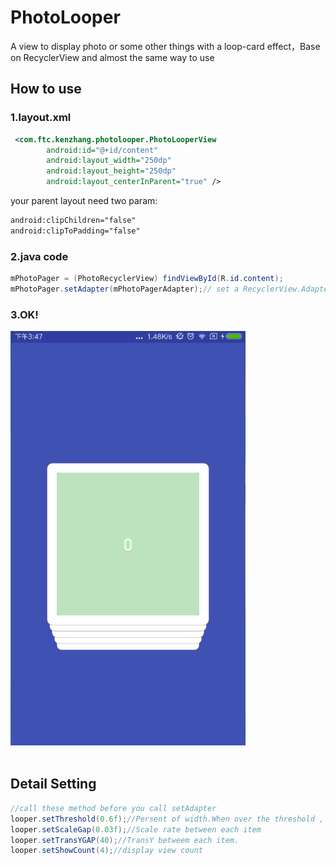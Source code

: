 # PhotoLooper
A view to display photo or some other things with a loop-card effect，Base on RecyclerView and almost the same way to use

## How to use
### 1.layout.xml
```xml
 <com.ftc.kenzhang.photolooper.PhotoLooperView
        android:id="@+id/content"
        android:layout_width="250dp"
        android:layout_height="250dp"
        android:layout_centerInParent="true" />
```
your parent layout need two param:<br>
```xml
android:clipChildren="false"
android:clipToPadding="false"
 ```
### 2.java code

```java
mPhotoPager = (PhotoRecyclerView) findViewById(R.id.content);
mPhotoPager.setAdapter(mPhotoPagerAdapter);// set a RecyclerView.Adapter
```
### 3.OK!

![](https://github.com/UniqueKenzhang/PhotoLooper/blob/master/raw/photo_looper.gif)
<br><br>

## Detail Setting
```java
//call these method before you call setAdapter
looper.setThreshold(0.6f);//Persent of width.When over the threshold , the drag view will be recycled.
looper.setScaleGap(0.03f);//Scale rate between each item
looper.setTransYGAP(40);//TransY betweem each item.
looper.setShowCount(4);//display view count
```
